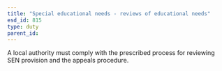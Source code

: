 ```yaml
---
title: "Special educational needs - reviews of educational needs"
esd_id: 815
type: duty
parent_id:  
---
```


A local authority must comply with the prescribed process for reviewing SEN provision and the appeals procedure.

